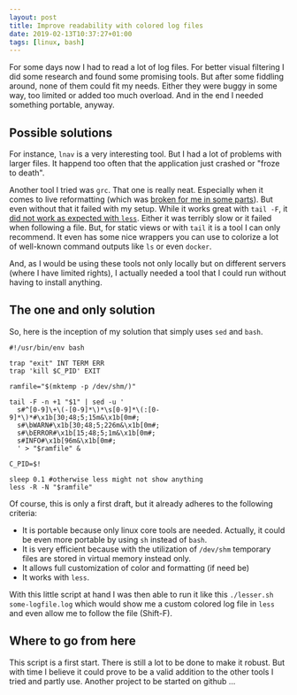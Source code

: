 ```yaml
---
layout: post
title: Improve readability with colored log files
date: 2019-02-13T10:37:27+01:00
tags: [linux, bash]
---
```


For some days now I had to read a lot of log files. For better visual filtering I did some research and found some promising tools. But after some fiddling around, none of them could fit my needs. Either they were buggy in some way, too limited or added too much overload. And in the end I needed something portable, anyway.

## Possible solutions
For instance, `lnav` is a very interesting tool. But I had a lot of problems with larger files. It happend too often that the application just crashed or "froze to death".

Another tool I tried was `grc`. That one is really neat. Especially when it comes to live reformatting (which was [broken for me in some parts](https://github.com/garabik/grc/issues/104)). But even without that it failed with my setup. While it works great with `tail -F`, it [did not work as expected with `less`](https://github.com/garabik/grc/issues/103). Either it was terribly slow or it failed when following a file. But, for static views or with `tail` it is a tool I can only recommend. It even has some nice wrappers you can use to colorize a lot of well-known command outputs like `ls` or even `docker`.

And, as I would be using these tools not only locally but on different servers (where I have limited rights), I actually needed a tool that I could run without having to install anything.

## The one and only solution

So, here is the inception of my solution that simply uses `sed` and `bash`.

    #!/usr/bin/env bash
    
    trap "exit" INT TERM ERR
    trap 'kill $C_PID' EXIT
    
    ramfile="$(mktemp -p /dev/shm/)"
    
    tail -F -n +1 "$1" | sed -u '
      s#^[0-9]\+\(-[0-9]*\)*\s[0-9]*\(:[0-9]*\)*#\x1b[30;48;5;15m&\x1b[0m#;
      s#\bWARN#\x1b[30;48;5;226m&\x1b[0m#;
      s#\bERROR#\x1b[15;48;5;1m&\x1b[0m#;
      s#INFO#\x1b[96m&\x1b[0m#;
      ' > "$ramfile" &
      
    C_PID=$!
    
    sleep 0.1 #otherwise less might not show anything
    less -R -N "$ramfile"
  

Of course, this is only a first draft, but it already adheres to the following criteria:

  - It is portable because only linux core tools are needed. Actually, it could be even more portable by using `sh` instead of `bash`.
  - It is very efficient because with the utilization of `/dev/shm` temporary files are stored in virtual memory instead only.
  - It allows full customization of color and formatting (if need be)
  - It works with `less`.
  
With this little script at hand I was then able to run it like this `./lesser.sh some-logfile.log` which would show me a custom colored log file in `less` and even allow me to follow the file (Shift-F).

## Where to go from here

This script is a first start. There is still a lot to be done to make it robust. But with time I believe it could prove to be a valid addition to the other tools I tried and partly use. Another project to be started on github ... 
  
   




